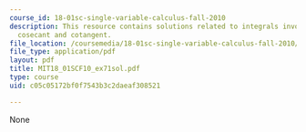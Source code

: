 ```yaml
---
course_id: 18-01sc-single-variable-calculus-fall-2010
description: This resource contains solutions related to integrals involving secant,
  cosecant and cotangent.
file_location: /coursemedia/18-01sc-single-variable-calculus-fall-2010/c05c05172bf0f7543b3c2daeaf308521_MIT18_01SCF10_ex71sol.pdf
file_type: application/pdf
layout: pdf
title: MIT18_01SCF10_ex71sol.pdf
type: course
uid: c05c05172bf0f7543b3c2daeaf308521

---
```

None